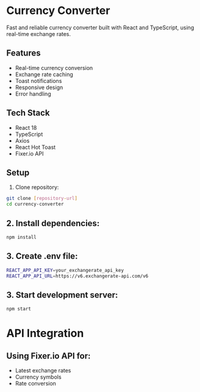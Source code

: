 # Currency Converter

Fast and reliable currency converter built with React and TypeScript, using real-time exchange rates.

## Features
- Real-time currency conversion
- Exchange rate caching
- Toast notifications
- Responsive design
- Error handling

## Tech Stack
- React 18
- TypeScript
- Axios
- React Hot Toast
- Fixer.io API

## Setup

1. Clone repository:
```bash
git clone [repository-url]
cd currency-converter
```
## 2. Install dependencies:
```bash
npm install
```
## 3. Create .env file:
```bash
REACT_APP_API_KEY=your_exchangerate_api_key
REACT_APP_API_URL=https://v6.exchangerate-api.com/v6
```

## 3. Start development server:
```bash
npm start
```

# API Integration
## Using Fixer.io API for:

+ Latest exchange rates
+ Currency symbols
+ Rate conversion